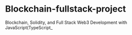 # Blockchain-fullstack-project
Blockchain, Solidity, and Full Stack Web3 Development with JavaScript(TypeScript_

